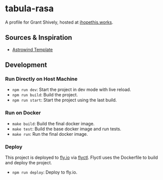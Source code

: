 # tabula-rasa

A profile for Grant Shively, hosted at [ihopethis.works](https://ihopethis.works).

## Sources & Inspiration

- [Astrowind Template](https://github.com/onwidget/astrowind)

## Development

### Run Directly on Host Machine

- `npm run dev`: Start the project in dev mode with live reload.
- `npm run build`: Build the project.
- `npm run start`: Start the project using the last build.

### Run on Docker

- `make build`: Build the final docker image.
- `make test`: Build the base docker image and run tests.
- `make run`: Run the final docker image.

### Deploy

This project is deployed to [fly.io](https://fly.io) via [flyctl]( https://fly.io/docs/flyctl/).
Flyctl uses the Dockerfile to build and deploy the project.

- `npm run deploy`: Deploy to fly.io.
